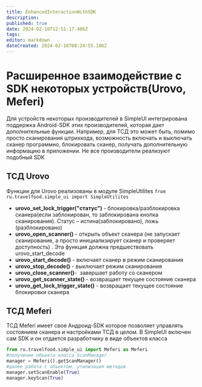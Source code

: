 ```yaml
---
title: EnhancedInteractionWithSDK
description: 
published: true
date: 2024-02-16T12:51:17.486Z
tags: 
editor: markdown
dateCreated: 2024-02-16T08:24:55.186Z
---
```


# Расширенное взаимодействие с SDK некоторых устройств(Urovo, Meferi)
Для устройств некоторых производителей в SimpleUI интегрирована поддержка Android-SDK этих производителей, которая дает дополнительные функции. Например, для ТСД это может быть, помимо просто сканирования штрихкода, возможность включать и выключать сканер программно, блокировать сканер, получать дополнительную информацию в приложении. Не все производители реализуют подобный SDK

## ТСД Urovo

Функции для Urovo реализованы в модуле SimpleUtilites 
`from ru.travelfood.simple_ui import SimpleUtilites`

- **urovo_set_lock_trigger("статус")** - блокировка/разблокировка сканера(если заблокирован, то заблокирована кнопка сканирования). Статус – истина(заблокировано), ложь (разблокировано)
- **urovo_open_scanner()** - открыть объект сканера (не запускает сканирование, а просто инициализирует сканер и проверяет доступность) . Эта функция должна предшествовать urovo_start_decode
- **urovo_start_decode()** - включает сканер в режим сканирования
- **urovo_stop_decode()** - выключает режим сканирования
- **urovo_close_scanner()**-  завершает работу со сканером
- **urovo_get_scanner_state()** - возвращает текущее состояние сканера
- **urovo_get_lock_trigger_state()** - возвращает текущее состояние блокировки сканера

## ТСД Meferi
ТСД Meferi имеет свое Андроид-SDK которое позволяет управлять состоянием сканера и настройками ТСД в целом. В SimpleUI включен сам SDK и он отдается разработчику в виде объектов класса
```python
from ru.travelfood.simple_ui import Meferi as Meferi
#получение объекта класса ScanManager
manager = Meferi().getScanManager()
#далее работа с объектом, утилизация методов
manager.setScanEnable(True)
manager.keyScan(True)
```
